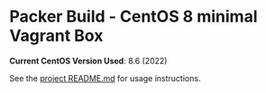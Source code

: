 # Packer Build - CentOS 8 minimal Vagrant Box

**Current CentOS Version Used**: 8.6 (2022)

See the [project README.md](../README.md) for usage instructions.
